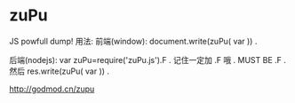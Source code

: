 zuPu
====

JS powfull dump!
用法:
前端(window): document.write(zuPu( var )) .

后端(nodejs): var zuPu=require('zuPu.js').F .
记住一定加 .F 哦 .
MUST BE .F  .
然后 res.write(zuPu( var )) .

http://godmod.cn/zupu
